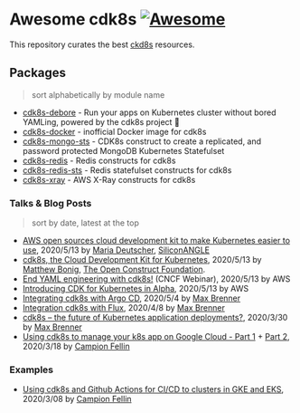 # Awesome cdk8s [![Awesome](https://awesome.re/badge.svg)](https://awesome.re)

This repository curates the best [ckd8s](https://github.com/awslabs/cdk8s) resources.

## Packages

> sort alphabetically by module name

* [cdk8s-debore](https://github.com/toricls/cdk8s-debore) - Run your apps on Kubernetes cluster without bored YAMLing, powered by the cdk8s project 🚀
* [cdk8s-docker](https://github.com/brennerm/cdk8s-docker) - inofficial Docker image for cdk8s
* [cdk8s-mongo-sts](https://github.com/Hunter-Thompson/cdk8s-mongo-sts) - CDK8s construct to create a replicated, and password protected MongoDB Kubernetes Statefulset 
* [cdk8s-redis](https://github.com/eladb/cdk8s-redis) - Redis constructs for cdk8s
* [cdk8s-redis-sts](https://github.com/Hunter-Thompson/cdk8s-redis-sts) - Redis statefulset constructs for cdk8s
* [cdk8s-xray](https://github.com/mziyabo/cdk8s-xray) - AWS X-Ray constructs for cdk8s 

### Talks & Blog Posts

> sort by date, latest at the top

* [AWS open sources cloud development kit to make Kubernetes easier to use](https://siliconangle.com/2020/05/13/aws-open-sources-cdk8s-make-kubernetes-easier-use), 2020/5/13 by [Maria Deutscher](https://siliconangle.com/author/chi22), [SiliconANGLE](https://siliconangle.com)
* [cdk8s, the Cloud Development Kit for Kubernetes](https://www.openconstructfoundation.org/cdk8s/), 2020/5/13 by [Matthew Bonig](https://twitter.com/mattbonig), [The Open Construct Foundation](https://www.openconstructfoundation.org).
* [End YAML engineering with cdk8s!](https://www.cncf.io/webinars/end-yaml-engineering-with-cdk8s) (CNCF Webinar), 2020/5/13 by AWS
* [Introducing CDK for Kubernetes in Alpha](https://aws.amazon.com/blogs/containers/introducing-cdk-for-kubernetes/), 2020/5/13 by AWS
* [Integrating cdk8s with Argo CD](https://brennerm.github.io/posts/integrating-cdk8s-with-argocd.html), 2020/5/4 by [Max Brenner](https://brennerm.github.io/about.html)
* [Integration cdk8s with Flux](https://brennerm.github.io/posts/integrating-cdk8s-with-flux.html), 2020/4/8 by [Max Brenner](https://brennerm.github.io/about.html)
* [cdk8s – the future of Kubernetes application deployments?](https://jambit.com/en/latest-info/toilet-papers/cdk8s-the-future-of-kubernetes-application-deployments/), 2020/3/30 by [Max Brenner](https://brennerm.github.io/about.html)
* [Using cdk8s to manage your k8s app on Google Cloud - Part 1](https://medium.com/@campionfellin/using-cdk8s-to-manage-your-k8s-app-on-google-cloud-part-1-1285b3e6a6ad) + [Part 2](https://medium.com/@campionfellin/using-cdk8s-to-manage-your-k8s-app-on-google-cloud-part-2-1dd8cdb0fb2c), 2020/3/18 by [Campion Fellin](https://github.com/campionfellin)

### Examples

* [Using cdk8s and Github Actions for CI/CD to clusters in GKE and EKS](https://github.com/campionfellin/cdk8s-cicd-example), 2020/3/08 by [Campion Fellin](https://github.com/campionfellin)
